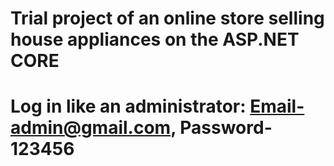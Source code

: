 # Trial project of an online store selling house appliances on the ASP.NET CORE

# Log in like an administrator: Email-admin@gmail.com, Password-123456
